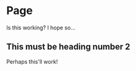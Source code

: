<!DOCTYPE html>
<html lang="en">

<meta charset="UTF-8">
<meta name="viewport" content="width=device-width, initial-scale=1.0">
<link rel="stylesheet" href="https://ramtinmoslemi.github.io/style.css">

<!-- Your existing README content -->
# Page 
Is this working? I hope so...
  
## This must be heading number 2
Perhaps this'll work!

<!-- Your existing README content -->

</body>
</html>
